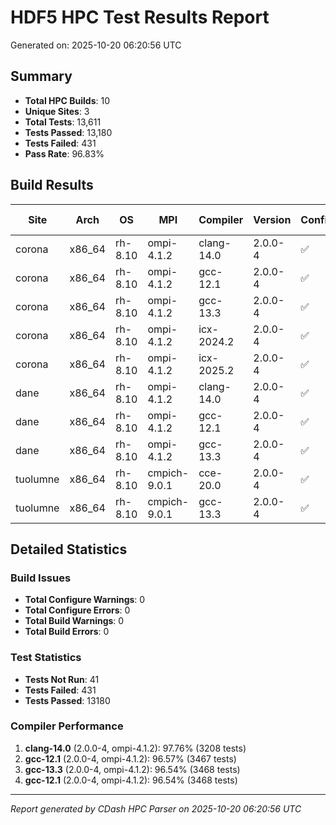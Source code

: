 # HDF5 HPC Test Results Report

Generated on: 2025-10-20 06:20:56 UTC

## Summary

- **Total HPC Builds**: 10
- **Unique Sites**: 3
- **Total Tests**: 13,611
- **Tests Passed**: 13,180
- **Tests Failed**: 431
- **Pass Rate**: 96.83%

## Build Results

| Site | Arch | OS | MPI | Compiler | Version | Configure | Build | Tests | Pass Rate |
|------|------|----|-----|----------|---------|-----------|-------|-------|-----------|
| corona | x86_64 | rh-8.10 | ompi-4.1.2 | clang-14.0 | 2.0.0-4 | ✅ | ✅ | 0/0 | 0.0% |
| corona | x86_64 | rh-8.10 | ompi-4.1.2 | gcc-12.1 | 2.0.0-4 | ✅ | ✅ | 3348/3467 | 96.6% |
| corona | x86_64 | rh-8.10 | ompi-4.1.2 | gcc-13.3 | 2.0.0-4 | ✅ | ✅ | 0/0 | 0.0% |
| corona | x86_64 | rh-8.10 | ompi-4.1.2 | icx-2024.2 | 2.0.0-4 | ✅ | ✅ | 0/0 | 0.0% |
| corona | x86_64 | rh-8.10 | ompi-4.1.2 | icx-2025.2 | 2.0.0-4 | ✅ | ✅ | 0/0 | 0.0% |
| dane | x86_64 | rh-8.10 | ompi-4.1.2 | clang-14.0 | 2.0.0-4 | ✅ | ✅ | 3136/3208 | 97.8% |
| dane | x86_64 | rh-8.10 | ompi-4.1.2 | gcc-12.1 | 2.0.0-4 | ✅ | ✅ | 3348/3468 | 96.5% |
| dane | x86_64 | rh-8.10 | ompi-4.1.2 | gcc-13.3 | 2.0.0-4 | ✅ | ✅ | 3348/3468 | 96.5% |
| tuolumne | x86_64 | rh-8.10 | cmpich-9.0.1 | cce-20.0 | 2.0.0-4 | ✅ | ✅ | 0/0 | 0.0% |
| tuolumne | x86_64 | rh-8.10 | cmpich-9.0.1 | gcc-13.3 | 2.0.0-4 | ✅ | ✅ | 0/0 | 0.0% |

## Detailed Statistics

### Build Issues
- **Total Configure Warnings**: 0
- **Total Configure Errors**: 0
- **Total Build Warnings**: 0
- **Total Build Errors**: 0

### Test Statistics
- **Tests Not Run**: 41
- **Tests Failed**: 431
- **Tests Passed**: 13180

### Compiler Performance
1. **clang-14.0** (2.0.0-4, ompi-4.1.2): 97.76% (3208 tests)
2. **gcc-12.1** (2.0.0-4, ompi-4.1.2): 96.57% (3467 tests)
3. **gcc-13.3** (2.0.0-4, ompi-4.1.2): 96.54% (3468 tests)
4. **gcc-12.1** (2.0.0-4, ompi-4.1.2): 96.54% (3468 tests)

---
*Report generated by CDash HPC Parser on 2025-10-20 06:20:56 UTC*
